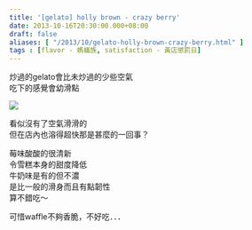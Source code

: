```yaml
---
title: '[gelato] holly brown - crazy berry'
date: 2013-10-16T20:30:00.000+08:00
draft: false
aliases: [ "/2013/10/gelato-holly-brown-crazy-berry.html" ]
tags : [flavor - 螞蟻族, satisfaction - 黃店懲罰日]
---
```


炒過的gelato會比未炒過的少些空氣  
吃下的感覺會幼滑點  

![](/images/hollybrown.jpg)

看似沒有了空氣滑滑的  
但在店內也溶得超快那是甚麼的一回事？

  

莓味酸酸的很清新  
令雪糕本身的甜度降低  
牛奶味是有的但不濃  
是比一般的滑身而且有點韌性  
算不錯吃～

  

可惜waffle不夠香脆，不好吃．．．
